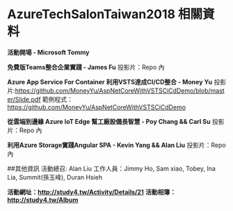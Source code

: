 # AzureTechSalonTaiwan2018 相關資料

**活動開場 - Microsoft Tommy**  
  
**免費版Teams整合企業實踐 - James Fu**
投影片：Repo 內  
  
**Azure App Service For Container 利用VSTS達成CI/CD整合 - Money Yu**
投影片:https://github.com/MoneyYu/AspNetCoreWithVSTSCiCdDemo/blob/master/Slide.pdf
範例程式：https://github.com/MoneyYu/AspNetCoreWithVSTSCiCdDemo  
  
**從雲端到邊緣 Azure IoT Edge 幫工廠設備長智慧 - Poy Chang && Carl Su**
投影片：Repo 內  
  
**利用Azure Storage實踐Angular SPA - Kevin Yang && Alan Liu**
投影片：Repo 內  
  
##其他資訊
活動總召: Alan Liu
工作人員：Jimmy Ho, Sam xiao, Tobey, Ina Lia, Summit(孫玉峰), Duran Hsieh

**活動網址：http://study4.tw/Activity/Details/21**
**活動相簿：http://study4.tw/Album**
